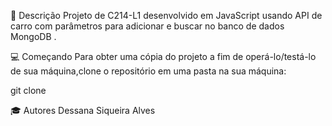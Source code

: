 📌 Descrição
Projeto de C214-L1 desenvolvido em JavaScript usando API de carro com parâmetros para adicionar e buscar no banco de dados MongoDB .

💻 Começando
Para obter uma cópia do projeto a fim de operá-lo/testá-lo de sua máquina,clone o repositório em uma pasta na sua máquina:

git clone 

🎓 Autores
Dessana Siqueira Alves 